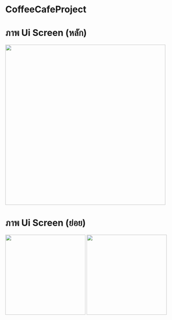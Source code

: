 # CoffeeCafeProject

# ภาพ Ui Screen (หลัก)

<img src="https://github.com/user-attachments/assets/625f4226-f047-45d2-b228-520e5bddc680" width="500">

# ภาพ Ui Screen (ย่อย)

<img src="https://github.com/user-attachments/assets/9b907e4a-b313-44ab-99d1-7ba9f3015608" width="250">

<img src="https://github.com/user-attachments/assets/b92d7f17-8700-4a77-8001-4fa16c49afc7" width="250">
